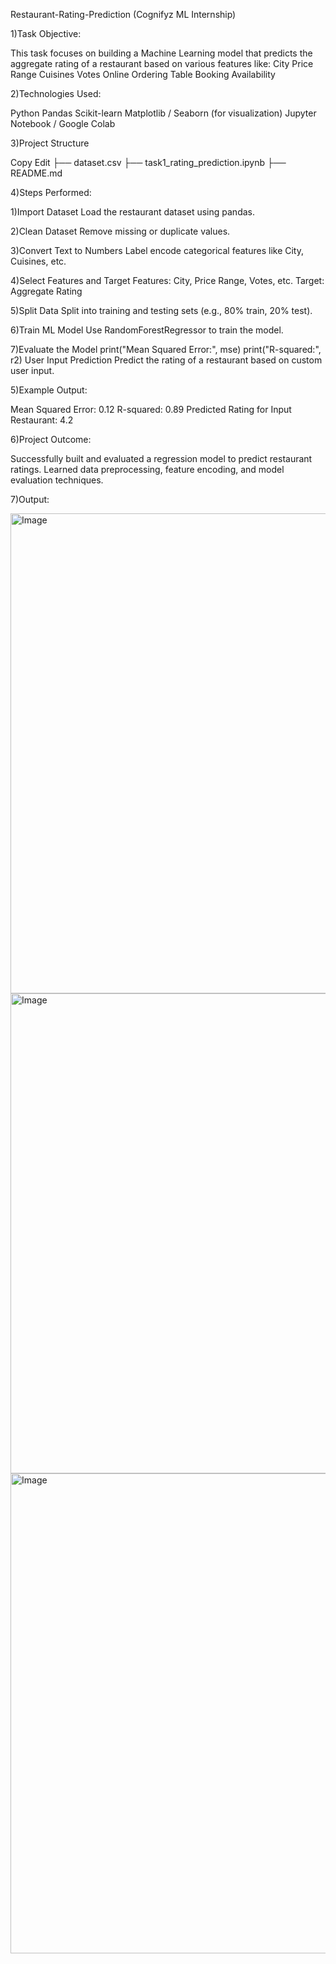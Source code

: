 Restaurant-Rating-Prediction
(Cognifyz ML Internship)

1)Task Objective:

This task focuses on building a Machine Learning model that predicts the aggregate rating of a restaurant based on various features like:
City
Price Range
Cuisines
Votes
Online Ordering
Table Booking Availability

2)Technologies Used:

Python
Pandas
Scikit-learn
Matplotlib / Seaborn (for visualization)
Jupyter Notebook / Google Colab

3)Project Structure

Copy
Edit
├── dataset.csv
├── task1_rating_prediction.ipynb
├── README.md

4)Steps Performed:

1)Import Dataset
Load the restaurant dataset using pandas.

2)Clean Dataset
Remove missing or duplicate values.

3)Convert Text to Numbers
Label encode categorical features like City, Cuisines, etc.

4)Select Features and Target
Features: City, Price Range, Votes, etc.
Target: Aggregate Rating

5)Split Data
Split into training and testing sets (e.g., 80% train, 20% test).

6)Train ML Model
Use RandomForestRegressor to train the model.

7)Evaluate the Model
print("Mean Squared Error:", mse)
print("R-squared:", r2)
User Input Prediction
Predict the rating of a restaurant based on custom user input.

5)Example Output:

Mean Squared Error: 0.12
R-squared: 0.89
Predicted Rating for Input Restaurant: 4.2

6)Project Outcome:

Successfully built and evaluated a regression model to predict restaurant ratings.
Learned data preprocessing, feature encoding, and model evaluation techniques.

7)Output:

<img width="1360" height="768" alt="Image" src="https://github.com/user-attachments/assets/4db042ee-a426-4b3d-9855-62aa14fdecb2" />
<img width="1360" height="768" alt="Image" src="https://github.com/user-attachments/assets/d9ad86a8-728d-4dc5-9f6d-6bbdb390963e" />
<img width="1360" height="768" alt="Image" src="https://github.com/user-attachments/assets/838caf64-e7b0-443c-be8b-54ad575d4007" />


